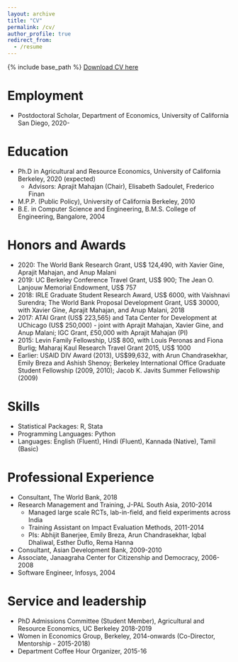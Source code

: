 ```yaml
---
layout: archive
title: "CV"
permalink: /cv/
author_profile: true
redirect_from:
  - /resume
---
```


{% include base_path %}
 <span style="color:blue">[Download CV here](http://manaswinirao.com/files/manaswini-cv-postdoc.pdf)</span>

Employment
======
* Postdoctoral Scholar, Department of Economics, University of California San Diego, 2020-

Education
======
* Ph.D in Agricultural and Resource Economics, University of California Berkeley, 2020 (expected)
  * Advisors: Aprajit Mahajan (Chair), Elisabeth Sadoulet, Frederico Finan
* M.P.P. (Public Policy), University of California Berkeley, 2010
* B.E. in Computer Science and Engineering, B.M.S. College of Engineering, Bangalore, 2004

Honors and Awards
======
* 2020: The World Bank Research Grant, US$ 124,490, with Xavier Gine, Aprajit Mahajan, and Anup Malani
* 2019: UC Berkeley Conference Travel Grant, US$ 900; The Jean O. Lanjouw Memorial Endowment, US$ 757
* 2018: IRLE Graduate Student Research Award, US$ 6000, with Vaishnavi Surendra; The World Bank Proposal Development Grant, US$ 30000, with Xavier Gine, Aprajit Mahajan, and Anup Malani, 2018
* 2017: ATAI Grant (US$ 223,565) and Tata Center for Development at UChicago (US$ 250,000) - joint with Aprajit Mahajan, Xavier Gine, and Anup Malani; IGC Grant, £50,000 with Aprajit Mahajan (PI)
* 2015: Levin Family Fellowship, US$ 800, with Louis Peronas and Fiona Burlig; Maharaj Kaul Research Travel Grant 2015, US$ 1000
* Earlier: USAID DIV Award (2013), US$99,632, with Arun Chandrasekhar, Emily Breza and Ashish Shenoy; Berkeley International Office Graduate Student Fellowship (2009, 2010); Jacob K. Javits Summer Fellowship (2009)
  

<!-- Research
======
  <ul>{% for post in site.publications %}
    {% include archive-single-cv.html %}
  {% endfor %}</ul>

Teaching
======
  <ul>{% for post in site.teaching %}
    {% include archive-single-cv.html %}
  {% endfor %}</ul>

Talks
======
  <ul>{% for post in site.talks %}
    {% include archive-single-talk-cv.html %}
  {% endfor %}</ul> -->
  
Skills
======
* Statistical Packages: R, Stata
* Programming Languages: Python
* Languages: English (Fluent), Hindi (Fluent), Kannada (Native), Tamil (Basic)


Professional Experience
======
* Consultant, The World Bank, 2018
* Research Management and Training, J-PAL South Asia, 2010-2014
  * Managed large scale RCTs, lab-in-field, and field experiments across India
  * Training Assistant on Impact Evaluation Methods, 2011-2014
  * PIs: Abhijit Banerjee, Emily Breza, Arun Chandrasekhar, Iqbal Dhaliwal, Esther Duflo, Rema Hanna
* Consultant, Asian Development Bank, 2009-2010
* Associate, Janaagraha Center for Citizenship and Democracy, 2006-2008
* Software Engineer, Infosys, 2004
  
Service and leadership
======
* PhD Admissions Committee (Student Member), Agricultural and Resource Economics, UC Berkeley 2018-2019
* Women in Economics Group, Berkeley, 2014-onwards (Co-Director, Mentorship - 2015-2018)
* Department Coffee Hour Organizer, 2015-16

